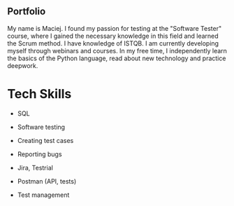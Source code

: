 ## Portfolio
My name is Maciej. I found my passion for testing at the "Software Tester" course, where I gained the necessary knowledge in this field and learned the Scrum method. I have knowledge of ISTQB. I am currently developing myself through webinars and courses. In my free time, I independently learn the basics of the Python language, read about new technology and practice deepwork.
# Tech Skills


  - SQL
  - Software testing
  - Creating test cases
  - Reporting bugs
 
  - Jira, Testrial
  - Postman (API, tests)
  
  - Test management


